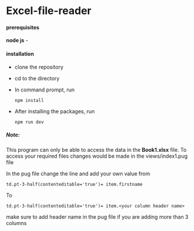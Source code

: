 # Excel-file-reader

#### **prerequisites**

**node js** -[](https://www.nodejs.org)

#### **installation**

- clone the repository

- cd  to the directory

- In command prompt, run

  ```nodejs
  npm install
  ```

- After installing the packages, run

  ```nodejs
  npm run dev
  ```

  

##### Note:

This program can only be able to access the data in the **Book1.xlsx** file. To access your required files changes would be made in the views/index1.pug file 

In the pug file change the line and add your own value from

```
td.pt-3-half(contenteditable='true')= item.firstname
```

To

```
td.pt-3-half(contenteditable='true')= item.<your column header name>
```

make sure to add header  name in the pug file if you are adding more than 3 columns